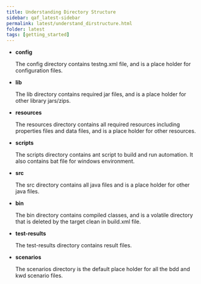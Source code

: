 ```yaml
---
title: Understanding Directory Structure
sidebar: qaf_latest-sidebar
permalink: latest/understand_dirstructure.html
folder: latest
tags: [getting_started]
---
```

* **config**

	The config directory contains testng.xml file, and is a place holder for configuration files.

* **lib**

	The lib directory contains required jar files, and is a place holder for other library jars/zips.

* **resources**

	The resources directory contains all required resources including properties files and data files, and is a place holder for other resources.

* **scripts**

	The scripts directory contains ant script to build and run automation. It also contains bat file for windows environment.

* **src**

	The src directory contains all java files and is a place holder for other java files.

* **bin**

	The bin directory contains compiled classes, and is a volatile directory that is deleted by the target clean in build.xml file.

* **test-results**

	The test-results directory contains result files.

* **scenarios**
	
	The scenarios directory is the default place holder for all the bdd and kwd scenario files.
